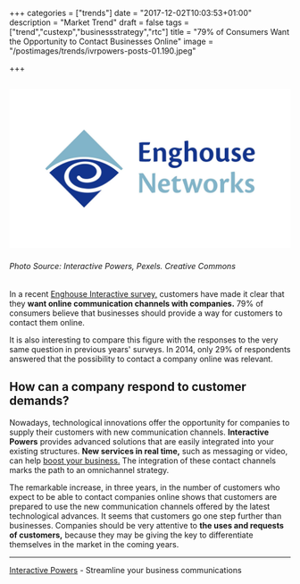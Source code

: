 +++
categories = ["trends"]
date = "2017-12-02T10:03:53+01:00"
description = "Market Trend"
draft = false
tags = ["trend","custexp","businessstrategy","rtc"]
title = "79% of Consumers Want the Opportunity to Contact Businesses Online"
image = "/postimages/trends/ivrpowers-posts-01.190.jpeg"

+++

![man purchasing online](/postimages/trends/ivrpowers-posts-01.191.jpeg)
------------
###### Photo Source: Interactive Powers, Pexels. Creative Commons


In a recent [Enghouse Interactive survey,](https://enghouseinteractive.co.uk/about/in-the-media/79-consumers-want-able-contact-businesses-online/) customers have made it clear that they **want online communication channels with companies.** 79% of consumers believe that businesses should provide a way for customers to contact them online.

It is also interesting to compare this figure with the responses to the very same question in previous years' surveys. In 2014, only 29% of respondents answered that the possibility to contact a company online was relevant.


## How can a company respond to customer demands?

Nowadays, technological innovations offer the opportunity for companies to supply their customers with new communication channels. **Interactive Powers** provides advanced solutions that are easily integrated into your existing structures. **New services in real time,** such as messaging or video, can help [boost your business.]( http://blog.ivrpowers.com/post/products/video-rtc-industries/) The integration of these contact channels marks the path to an omnichannel strategy.

The remarkable increase, in three years, in the number of customers who expect to be able to contact companies online shows that customers are prepared to use the new communication channels offered by the latest technological advances. It seems that customers go one step further than businesses. Companies should be very attentive to **the uses and requests of customers,** because they may be giving the key to differentiate themselves in the market in the coming years.


---
[Interactive Powers](http://www.ivrpowers.com/) - Streamline your business communications


